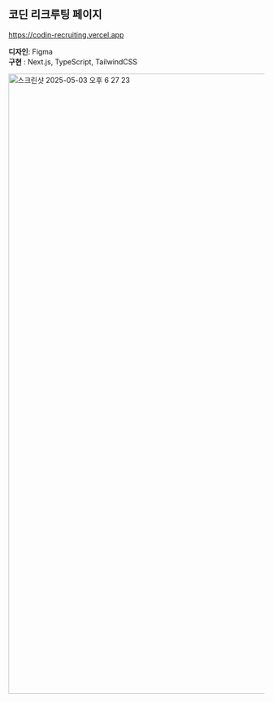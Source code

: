 ## 코딘 리크루팅 페이지
https://codin-recruiting.vercel.app

<b>디자인</b>: Figma <br/>
<b>구현</b> : Next.js, TypeScript, TailwindCSS


  
<img width="1218" alt="스크린샷 2025-05-03 오후 6 27 23" src="https://github.com/user-attachments/assets/33a73c35-e9ac-499b-b9be-d0f2b56f13cd" />
